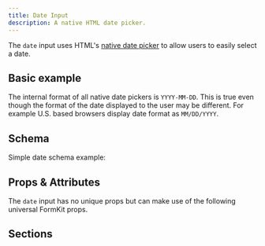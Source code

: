 ```yaml
---
title: Date Input
description: A native HTML date picker.
---
```


<InputPageHero title="Date"></InputPageHero>

<page-toc></page-toc>

The `date` input uses HTML's [native date picker](https://developer.mozilla.org/en-US/docs/Web/HTML/Element/input/date) to allow users to easily select a date.

## Basic example

<example
  name="Date input"
  file="/_content/examples/date-example/date-example.vue">
</example>

<callout type="warning" label="Formatting">
The internal format of all native date pickers is <code>YYYY-MM-DD</code>. This is true even though the format of the date displayed to the user may be different. For example U.S. based browsers display date format as <code>MM/DD/YYYY</code>.
</callout>

## Schema

Simple date schema example:

<example
name="Schema"
:min-height="550"
file="_content/examples/date-example/date-schema.vue"></example>

## Props & Attributes

The `date` input has no unique props but can make use of the following universal
FormKit props.

<reference-table input="date" :attrs="['min', 'max', 'step']">
</reference-table>

## Sections
<section-keys-intro></section-keys-intro>

<div>
  <formkit-input-diagram
    label-content="Date of birth"
    prefix-icon-content="📅"
    input-content="Jan. 1 1970"
    suffix-icon-content="👌"
    help-content="Please tell us your date of birth."
    message-content="Date is required."
  >
  </formkit-input-diagram>
</div>

<reference-table type="sectionKeys" primary="section-key">
</reference-table>
